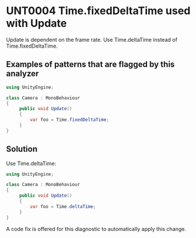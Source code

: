 # UNT0004 Time.fixedDeltaTime used with Update

Update is dependent on the frame rate. Use Time.deltaTime instead of Time.fixedDeltaTime.

## Examples of patterns that are flagged by this analyzer

```csharp
using UnityEngine;

class Camera : MonoBehaviour
{
     public void Update()
     {
         var foo = Time.fixedDeltaTime;
     }
}
```

## Solution

Use Time.deltaTime:

```csharp
using UnityEngine;

class Camera : MonoBehaviour
{
     public void Update()
     {
         var foo = Time.deltaTime;
     }
}
```

A code fix is offered for this diagnostic to automatically apply this change.
